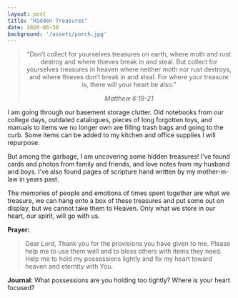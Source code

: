 ```yaml
---
layout: post
title: "Hidden Treasures"
date: 2020-06-30
background: '/assets/porch.jpg'
---
```

<div style="text-align: center;">
  
> “Don’t collect for yourselves treasures on earth, where moth and rust destroy and where thieves break in and steal. But collect for yourselves treasures in heaven where neither moth nor rust destroys, and where thieves don’t break in and steal. For where your treasure is, there will your heart be also.”
> 
> *Matthew 6:19-21*

</div>

I am going through our basement storage clutter. Old notebooks from our college days, outdated catalogues, pieces of long forgotten toys, and manuals to items we no longer own are filling trash bags and going to the curb. Some items can be added to my kitchen and office supplies I will repurpose.

But among the garbage, I am uncovering some hidden treasures! I’ve found cards and photos from family and friends, and love notes from my husband and boys. I’ve also found pages of scripture hand written by my mother-in-law in years past.

The memories of people and emotions of times spent together are what we treasure, we can hang onto a box of these treasures and put some out on display, but we cannot take them to Heaven. Only what we store in our heart, our spirit, will go with us.

**Prayer:**
> Dear Lord,
> Thank you for the provisions you have given to me. Please help me to use them well and to bless others with items they need. Help me to hold my  possessions lightly and fix my heart toward heaven and eternity with You.

**Journal:** 
What possessions are you holding too tightly? Where is your heart focused?  
